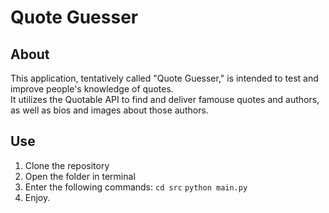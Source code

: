 # Quote Guesser

## About

This application, tentatively called "Quote Guesser," is intended to test and improve people's knowledge of quotes.  
It utilizes the Quotable API to find and deliver famouse quotes and authors, as well as bios and images about those authors.

## Use

1. Clone the repository
2. Open the folder in terminal
3. Enter the following commands:
   `cd src`
   `python main.py`
4. Enjoy.
